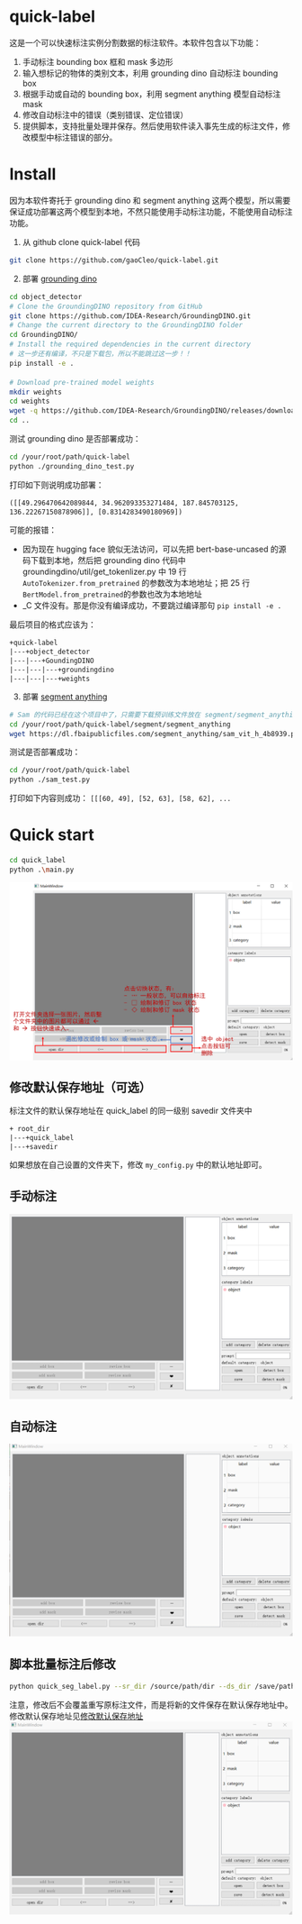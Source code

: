 # quick-label
这是一个可以快速标注实例分割数据的标注软件。本软件包含以下功能：
1. 手动标注 bounding box 框和 mask 多边形
2. 输入想标记的物体的类别文本，利用 grounding dino 自动标注 bounding box
3. 根据手动或自动的 bounding box，利用 segment anything 模型自动标注 mask
4. 修改自动标注中的错误（类别错误、定位错误）
5. 提供脚本，支持批量处理并保存。然后使用软件读入事先生成的标注文件，修改模型中标注错误的部分。

# Install
因为本软件寄托于 grounding dino 和 segment anything 这两个模型，所以需要保证成功部署这两个模型到本地，不然只能使用手动标注功能，不能使用自动标注功能。

1. 从 github clone quick-label 代码
```bash
git clone https://github.com/gaoCleo/quick-label.git
```

2. 部署 [grounding dino](https://github.com/IDEA-Research/GroundingDINO)
```bash
cd object_detector
# Clone the GroundingDINO repository from GitHub
git clone https://github.com/IDEA-Research/GroundingDINO.git
# Change the current directory to the GroundingDINO folder
cd GroundingDINO/
# Install the required dependencies in the current directory
# 这一步还有编译，不只是下载包，所以不能跳过这一步！！
pip install -e .

# Download pre-trained model weights
mkdir weights
cd weights
wget -q https://github.com/IDEA-Research/GroundingDINO/releases/download/v0.1.0-alpha/groundingdino_swint_ogc.pth
cd ..
```

测试 grounding dino 是否部署成功：
```bash
cd /your/root/path/quick-label
python ./grounding_dino_test.py
```
打印如下则说明成功部署：
```
([[49.296470642089844, 34.962093353271484, 187.845703125, 136.22267150878906]], [0.8314283490180969])
```

可能的报错：
- 因为现在 hugging face 貌似无法访问，可以先把 bert-base-uncased 的源码下载到本地，然后把 grounding dino 代码中 groundingdino/util/get_tokenlizer.py 中 19 行 `AutoTokenizer.from_pretrained` 的参数改为本地地址；把 25 行 `BertModel.from_pretrained`的参数也改为本地地址
- _C 文件没有。那是你没有编译成功，不要跳过编译那句 `pip install -e .`

最后项目的格式应该为：
```
+quick-label
|---+object_detector
|---|---+GoundingDINO
|---|---|---+groundingdino
|---|---|---+weights
```

3. 部署 [segment anything](https://github.com/facebookresearch/segment-anything)
```bash
# Sam 的代码已经在这个项目中了，只需要下载预训练文件放在 segment/segment_anything 下面就好了
cd /your/root/path/quick-label/segment/segment_anything
wget https://dl.fbaipublicfiles.com/segment_anything/sam_vit_h_4b8939.pth
```

测试是否部署成功：
```bash
cd /your/root/path/quick-label
python ./sam_test.py
```
打印如下内容则成功：
`[[[60, 49], [52, 63], [58, 62], ...`

# Quick start
```bash
cd quick_label
python .\main.py
```
![按钮功能说明](demo/shown.png)
## 修改默认保存地址（可选）
标注文件的默认保存地址在 quick_label 的同一级别 savedir 文件夹中
```
+ root_dir
|---+quick_label
|---+savedir
```
如果想放在自己设置的文件夹下，修改 `my_config.py` 中的默认地址即可。

## 手动标注
![手动标注](demo/hand.gif)
## 自动标注
![自动标注](demo/auto.gif)
## 脚本批量标注后修改
```bash
python quick_seg_label.py --sr_dir /source/path/dir --ds_dir /save/path/dir --prompt category_name
```
注意，修改后不会覆盖重写原标注文件，而是将新的文件保存在默认保存地址中。修改默认保存地址见[修改默认保存地址](#修改默认保存地址（可选）)
![修改脚本标注结果](demo/revise.gif)
